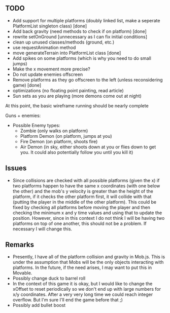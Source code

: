 ## TODO ##
- Add support for multiple platforms (doubly linked list, make a seperate PlatformList singleton class) [done]
- Add back gravity (need methods to check if on platform) [done]
- rewrite setOnGround [unnecessary as I can fix initial conditions]
- clean up unused classes/methods (ground, etc.)
- use requestAnimation method
- move generateTerrain into PlatformList class [done]
- Add spikes on some platforms (which is why you need to do small jumps)
- Make the x movement more precise?
- Do not update enemies offscreen
- Remove platforms as they go offscreen to the left (unless reconsidering game) [done]
- optimizations (no floating point painting, read article)
- Sun sets as you are playing (more demons come out at night)

At this point, the basic wireframe running should be nearly complete

Guns + enemies:
- Possible Enemy types:
	+ Zombie (only walks on platform)
	+ Platform Demon (on platform, jumps at you)
	+ Fire Demon (on platform, shoots fire)
	+ Air Demon (in sky, either shoots down at you or flies down to get you. It could also potentially follow you until you kill it)

## Issues ##
- Since collisions are checked with all possible platforms (given the x) if two platforms happen to have the same x coordinates (with one below the other) and the mob's y velocity is greater than the height of the platform, if it checks the other platform first, it will collide with that (putting the player in the middle of the other platform). This could be fixed by checking all platforms before moving the player and then checking the minimum x and y time values and using that to update the position. However, since in this context I do not think I will be having two platforms on top of one another, this should not be a problem. If necessary I will change this.

## Remarks ##
- Presently, I have all of the platform collision and gravity in Mob.js. This is under the assumption that Mobs will be the only objects interacting with platforms. In the future, if the need arises, I may want to put this in Movable.
- Possibly change duck to barrel roll
- In the context of this game it is okay, but I would like to change the xOffset to reset periodically so we don't end up with large numbers for x/y coordinates. After a very very long time we could reach integer overflow. But I'm sure I'll end the game before that ;)
- Possibly add bullet boost